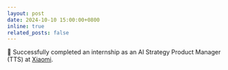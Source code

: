 ```yaml
---
layout: post
date: 2024-10-10 15:00:00+0800
inline: true
related_posts: false
---
```


👏 Successfully completed an internship as an AI Strategy Product Manager (TTS) at [Xiaomi](https://ir.mi.com/corporate-information/company-profile).
